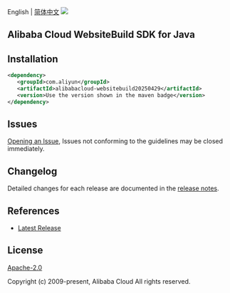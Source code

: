 English | [简体中文](README-CN.md)
![](https://aliyunsdk-pages.alicdn.com/icons/AlibabaCloud.svg)

## Alibaba Cloud WebsiteBuild SDK for Java

## Installation

```xml
<dependency>
   <groupId>com.aliyun</groupId>
   <artifactId>alibabacloud-websitebuild20250429</artifactId>
   <version>Use the version shown in the maven badge</version>
</dependency>
```

## Issues
[Opening an Issue](https://github.com/aliyun/alibabacloud-java-async-sdk/issues/new), Issues not conforming to the guidelines may be closed immediately.

## Changelog
Detailed changes for each release are documented in the [release notes](./ChangeLog.txt).

## References
* [Latest Release](https://github.com/aliyun/alibabacloud-async-java-sdk/)

## License
[Apache-2.0](http://www.apache.org/licenses/LICENSE-2.0)

Copyright (c) 2009-present, Alibaba Cloud All rights reserved.